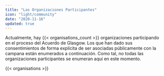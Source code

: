 ```yaml
---
title: "Las Organizaciones Participantes"
icon: "light/community"
date: "2020-11-16"
updated: true
---
```


Actualmente, hay {{< organisations_count >}} organizaciones participando en el proceso del Acuerdo de Glasgow. Los que han dado sus consentimientos de forma explícita de ser asociadas públicamente con la campana están enumerados a continuación. Como tal, no todas las organizaciones participantes se enumeran aquí en este momento.  

{{< organisations >}}